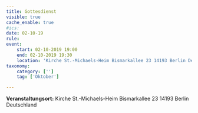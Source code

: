 ```yaml
---
title: Gottesdienst
visible: true
cache_enable: true
#ics: 
date: 02-10-19
rule: 
event:
	start: 02-10-2019 19:00
	end: 02-10-2019 19:30
	location: 'Kirche St.-Michaels-Heim Bismarkallee 23 14193 Berlin Deutschland'
taxonomy:
	category: ['']
	tag: ['Oktober']

---
```




**Veranstaltungsort:** Kirche St.-Michaels-Heim
Bismarkallee 23
14193 Berlin
Deutschland

